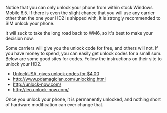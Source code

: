 Notice that you can only unlock your phone from within stock Windows Mobile 6.5. If there is even the slight chance that you will use any carrier other than the one your HD2 is shipped with, it is strongly recommended to SIM unlock your phone. 

It will suck to take the long road back to WM6, so it's best to make your decision now.

Some carriers will give you the unlock code for free, and others will not. If you have money to spend, you can easily get unlock codes for a small sum. Below are some good sites for codes. Follow the instructions on their site to unlock your HD2.

* [UnlockUSA, gives unlock codes for $4.00](http://stores.ebay.com/unlockusa)
* http://www.pdamagician.com/unlocking.html
* http://unlock-now.com/
* http://leo.unlock-now.com/

Once you unlock your phone, it is permanently unlocked, and nothing short of hardware modification can ever change that.
